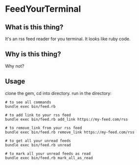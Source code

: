 # FeedYourTerminal

## What is this thing?

It's an rss feed reader for you terminal. It looks like ruby code.

## Why is this thing?

Why not?

## Usage

clone the gem, cd into directory.
run in the directory:

```
# to see all commands
bundle exec bin/feed.rb

# to add link to your rss feed
bundle exec bin/feed.rb add_link https://my-feed.com/rss

# to remove_link from your rss feed
bundle exec bin/feed.rb remove_link https://my-feed.com/rss

# to get all your unread feeds
bundle exec bin/feed.rb unread

# to mark all your unread feeds as read
bundle exec bin/feed.rb mark_all_as_read
```
